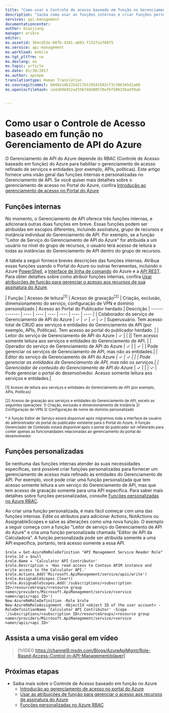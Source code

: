 ```yaml
---
title: "Como usar o Controle de acesso baseado em função no Gerenciamento de API do Azure | Microsoft Docs"
description: "Saiba como usar as funções internas e criar funções personalizadas no Gerenciamento de API do Azure"
services: api-management
documentationcenter: 
author: miaojiang
manager: erikre
editor: 
ms.assetid: 364cd53e-88fb-4301-a093-f132fa1f88f5
ms.service: api-management
ms.workload: mobile
ms.tgt_pltfrm: na
ms.devlang: na
ms.topic: article
ms.date: 01/30/2017
ms.author: apimpm
translationtype: Human Translation
ms.sourcegitcommit: b048a1db135d217b319541b92cf3c30b345d1a66
ms.openlocfilehash: cedab98452ad336748d805f0efbf50633badf8ab


---
```


# <a name="how-to-use-role-based-access-control-in-azure-api-management"></a>Como usar o Controle de Acesso baseado em função no Gerenciamento de API do Azure
O Gerenciamento de API do Azure depende do RBAC (Controle de Acesso baseado em função) do Azure para habilitar o gerenciamento de acesso refinado de serviços e entidades (por exemplo, APIs, políticas). Este artigo fornece uma visão geral das funções internas e personalizadas no Gerenciamento de API. Se você quiser mais detalhes sobre o gerenciamento de acesso no Portal do Azure, confira [Introdução ao gerenciamento de acesso no Portal do Azure](https://azure.microsoft.com/en-us/documentation/articles/role-based-access-control-what-is/)

## <a name="built-in-roles"></a>Funções internas
No momento, o Gerenciamento de API oferece três funções internas, e adicionará outras duas funções em breve. Essas funções podem ser atribuídas em escopos diferentes, incluindo assinatura, grupo de recursos e instância individual do Gerenciamento de API. Por exemplo, se a função "Leitor de Serviço do Gerenciamento de API do Azure" for atribuída a um usuário no nível do grupo de recursos, o usuário terá acesso de leitura a todas as instâncias do Gerenciamento de API dentro do grupo de recursos. 

A tabela a seguir fornece breves descrições das funções internas. Atribua essas funções usando o Portal do Azure ou outras ferramentas, incluindo o Azure [PowerShell](https://docs.microsoft.com/en-us/azure/active-directory/role-based-access-control-manage-access-powershell), a [Interface de linha de comando](https://docs.microsoft.com/en-us/azure/active-directory/role-based-access-control-manage-access-azure-cli) do Azure e a [API REST](https://docs.microsoft.com/en-us/azure/active-directory/role-based-access-control-manage-access-rest). Para obter detalhes sobre como atribuir funções internas, confira [Usar atribuições de função para gerenciar o acesso aos recursos de sua assinatura do Azure](https://azure.microsoft.com/en-us/documentation/articles/role-based-access-control-what-is/).

| Função          | Acesso de leitura<sup>[1]</sup> | Acesso de gravação<sup>[2]</sup> | Criação, exclusão, dimensionamento do serviço, configuração de VPN e domínio personalizado | Acesso ao Portal do Publicador herdado | Descrição
| ------------- | ---- | ---- | ---- | ---- | ---- | ---- |
| Colaborador do serviço de Gerenciamento de API do Azure | ✓ | ✓  | ✓  | ✓ | Superusuário. Tem acesso total de CRUD aos serviços e entidades do Gerenciamento de API (por exemplo, APIs, Políticas). Tem acesso ao portal do publicador herdado. |
| Leitor do serviço de Gerenciamento de API do Azure | ✓ | | || Tem acesso somente leitura aos serviços e entidades do Gerenciamento de API. |
| Operador do serviço de Gerenciamento de API do Azure | ✓ | | ✓ | | Pode gerenciar os serviços de Gerenciamento de API, mas não as entidades.|
| Editor do serviço de Gerenciamento de API do Azure<sup>*</sup> | ✓ | ✓ | |  | Pode gerenciar as entidades de Gerenciamento de API, mas não os serviços.|
| Gerenciador de conteúdo do Gerenciamento de API do Azure<sup>*</sup> | ✓ | | | ✓ | Pode gerenciar o portal do desenvolvedor. Acesso somente leitura aos serviços e entidades.|

<sup>[1] Acesso de leitura aos serviços e entidades do Gerenciamento de API (por exemplo, APIs, Políticas)</sup>

<sup>[2] Acesso de gravação aos serviços e entidades do Gerenciamento de API, exceto as seguintes operações: 1) Criação, exclusão e dimensionamento de instância 2) Configuração de VPN 3) Configuração de nome de domínio personalizado</sup>

<sup>\* A função Editor de Serviço estará disponível após migrarmos toda a interface de usuário do administrador do portal do publicador existente para o Portal do Azure. A função Gerenciador de Conteúdo estará disponível após o portal do publicador ser refatorado para conter apenas as funcionalidades relacionadas ao gerenciamento do portal do desenvolvedor.</sup>  


## <a name="custom-roles"></a>Funções personalizadas
Se nenhuma das funções internas atender às suas necessidades específicas, será possível criar funções personalizadas para fornecer um gerenciamento de acesso mais refinado às entidades do Gerenciamento de API. Por exemplo, você pode criar uma função personalizada que tem acesso somente leitura a um serviço do Gerenciamento de API, mas que tem acesso de gravação somente para uma API específica. Para saber mais detalhes sobre funções personalizadas, consulte [Funções personalizadas no Azure RBAC](https://docs.microsoft.com/en-us/azure/active-directory/role-based-access-control-custom-roles). 

Ao criar uma função personalizada, é mais fácil começar com uma das funções internas. Edite os atributos para adicionar Actions, NotActions ou AssignableScopes e salve as alterações como uma nova função. O exemplo a seguir começa com a função "Leitor de serviço do Gerenciamento de API do Azure" e cria uma função personalizada chamada "Editor de API da Calculadora". A função personalizada pode ser atribuída somente a uma API específica, portanto, terá acesso somente a essa API. 

```
$role = Get-AzureRmRoleDefinition "API Management Service Reader Role"
$role.Id = $null
$role.Name = 'Calculator API Contributor'
$role.Description = 'Has read access to Contoso APIM instance and write access to the Calculator API.'
$role.Actions.Add('Microsoft.ApiManagement/service/apis/write')
$role.AssignableScopes.Clear()
$role.AssignableScopes.Add('/subscriptions/<subscription ID>/resourceGroups/<resource group name>/providers/Microsoft.ApiManagement/service/<service name>/apis/<api ID>')
New-AzureRmRoleDefinition -Role $role
New-AzureRmRoleAssignment -ObjectId <object ID of the user account> -RoleDefinitionName 'Calculator API Contributor' -Scope '/subscriptions/<subscription ID>/resourceGroups/<resource group name>/providers/Microsoft.ApiManagement/service/<service name>/apis/<api ID>'
```

## <a name="watch-a-video-overview"></a>Assista a uma visão geral em vídeo

> [!VIDEO https://channel9.msdn.com/Blogs/AzureApiMgmt/Role-Based-Access-Control-in-API-Management/player]
> 
> 

## <a name="next-steps"></a>Próximas etapas

* Saiba mais sobre o Controle de Acesso baseado em função no Azure
  * [Introdução ao gerenciamento de acesso no portal do Azure](https://azure.microsoft.com/en-us/documentation/articles/role-based-access-control-what-is/)
  * [Usar as atribuições de função para gerenciar o acesso aos recursos de assinatura do Azure](https://azure.microsoft.com/en-us/documentation/articles/role-based-access-control-what-is/)
  * [Funções personalizadas no Azure RBAC](https://docs.microsoft.com/en-us/azure/active-directory/role-based-access-control-custom-roles)



<!--HONumber=Feb17_HO1-->


